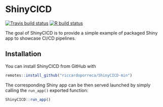 
# ShinyCICD

<!-- badges: start -->
[![Travis build status](https://travis-ci.com/riccardoporreca/ShinyCICD-min.svg?branch=master)](https://travis-ci.com/riccardoporreca/ShinyCICD-min)
[![R build status](https://github.com/riccardoporreca/ShinyCICD-min/workflows/CI-CD/badge.svg)](https://github.com/riccardoporreca/ShinyCICD-min/actions)
<!-- badges: end -->

The goal of ShinyCICD is to provide a simple example of packaged Shiny app to showcase CI/CD pipelines.

## Installation

You can install ShinyCICD from GitHub with

``` r
remotes::install_github("riccardoporreca/ShinyCICD-min")
```

The corresponding Shiny app can be then served launched by simply calling the `run_app()` exported function:

``` r
ShinyCICD::run_app()
```
